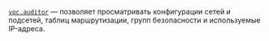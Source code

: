 [`vpc.auditor`](../../../../iam/concepts/access-control/roles.md#vpc-auditor) — позволяет просматривать конфигурации сетей и подсетей, таблиц маршрутизации, групп безопасности и используемые IP-адреса.